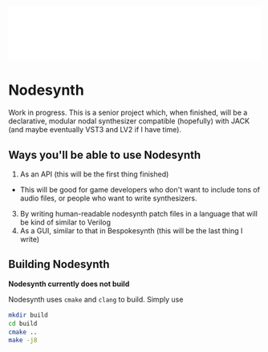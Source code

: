 ![Nodesynth Logo](nodesynthLogo.png)

# Nodesynth

Work in progress. This is a senior project which, when finished, will be a declarative, modular nodal synthesizer compatible (hopefully) with JACK (and maybe eventually VST3 and LV2 if I have time).

## Ways you'll be able to use Nodesynth

1. As an API (this will be the first thing finished)
  - This will be good for game developers who don't want to include tons of audio files, or people who want to write synthesizers.
3. By writing human-readable nodesynth patch files in a language that will be kind of similar to Verilog
4. As a GUI, similar to that in Bespokesynth (this will be the last thing I write)

## Building Nodesynth

**Nodesynth currently does not build**

Nodesynth uses `cmake` and `clang` to build. Simply use

```bash
mkdir build
cd build
cmake ..
make -j8
```
